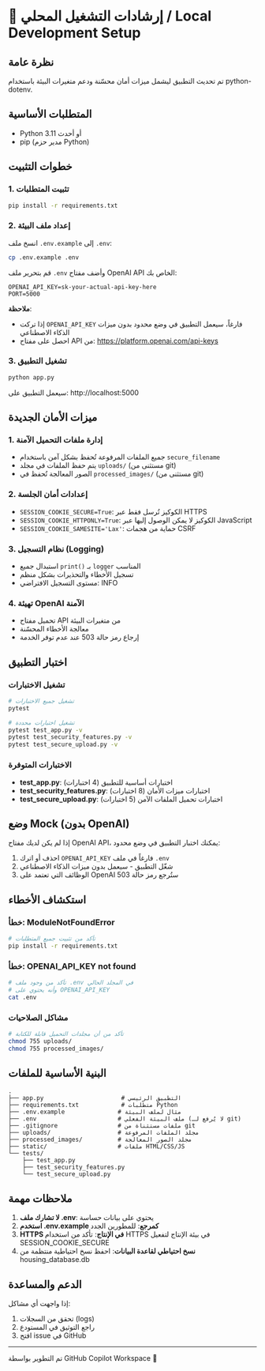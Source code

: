 # 🚀 إرشادات التشغيل المحلي / Local Development Setup

## نظرة عامة
تم تحديث التطبيق ليشمل ميزات أمان محسّنة ودعم متغيرات البيئة باستخدام python-dotenv.

## المتطلبات الأساسية
- Python 3.11 أو أحدث
- pip (مدير حزم Python)

## خطوات التثبيت

### 1. تثبيت المتطلبات
```bash
pip install -r requirements.txt
```

### 2. إعداد ملف البيئة
انسخ ملف `.env.example` إلى `.env`:
```bash
cp .env.example .env
```

قم بتحرير ملف `.env` وأضف مفتاح OpenAI API الخاص بك:
```env
OPENAI_API_KEY=sk-your-actual-api-key-here
PORT=5000
```

**ملاحظة**: 
- إذا تركت `OPENAI_API_KEY` فارغاً، سيعمل التطبيق في وضع محدود بدون ميزات الذكاء الاصطناعي
- احصل على مفتاح API من: https://platform.openai.com/api-keys

### 3. تشغيل التطبيق
```bash
python app.py
```

سيعمل التطبيق على: http://localhost:5000

## ميزات الأمان الجديدة

### 1. إدارة ملفات التحميل الآمنة
- جميع الملفات المرفوعة تُحفظ بشكل آمن باستخدام `secure_filename`
- يتم حفظ الملفات في مجلد `uploads/` (مستثنى من git)
- الصور المعالجة تُحفظ في `processed_images/` (مستثنى من git)

### 2. إعدادات أمان الجلسة
- `SESSION_COOKIE_SECURE=True`: الكوكيز تُرسل فقط عبر HTTPS
- `SESSION_COOKIE_HTTPONLY=True`: الكوكيز لا يمكن الوصول إليها عبر JavaScript
- `SESSION_COOKIE_SAMESITE='Lax'`: حماية من هجمات CSRF

### 3. نظام التسجيل (Logging)
- استبدال جميع `print()` بـ `logger` المناسب
- تسجيل الأخطاء والتحذيرات بشكل منظم
- مستوى التسجيل الافتراضي: INFO

### 4. تهيئة OpenAI الآمنة
- تحميل مفتاح API من متغيرات البيئة
- معالجة الأخطاء المحسّنة
- إرجاع رمز حالة 503 عند عدم توفر الخدمة

## اختبار التطبيق

### تشغيل الاختبارات
```bash
# تشغيل جميع الاختبارات
pytest

# تشغيل اختبارات محددة
pytest test_app.py -v
pytest test_security_features.py -v
pytest test_secure_upload.py -v
```

### الاختبارات المتوفرة
- **test_app.py**: اختبارات أساسية للتطبيق (4 اختبارات)
- **test_security_features.py**: اختبارات ميزات الأمان (8 اختبارات)
- **test_secure_upload.py**: اختبارات تحميل الملفات الآمن (5 اختبارات)

## وضع Mock (بدون OpenAI)

إذا لم يكن لديك مفتاح OpenAI API، يمكنك اختبار التطبيق في وضع محدود:

1. احذف أو اترك `OPENAI_API_KEY` فارغاً في ملف `.env`
2. شغّل التطبيق - سيعمل بدون ميزات الذكاء الاصطناعي
3. الوظائف التي تعتمد على OpenAI ستُرجع رمز حالة 503

## استكشاف الأخطاء

### خطأ: ModuleNotFoundError
```bash
# تأكد من تثبيت جميع المتطلبات
pip install -r requirements.txt
```

### خطأ: OPENAI_API_KEY not found
```bash
# تأكد من وجود ملف .env في المجلد الحالي
# وأنه يحتوي على OPENAI_API_KEY
cat .env
```

### مشاكل الصلاحيات
```bash
# تأكد من أن مجلدات التحميل قابلة للكتابة
chmod 755 uploads/
chmod 755 processed_images/
```

## البنية الأساسية للملفات

```
.
├── app.py                      # التطبيق الرئيسي
├── requirements.txt            # متطلبات Python
├── .env.example               # مثال لملف البيئة
├── .env                       # ملف البيئة الفعلي (لا يُرفع لـ git)
├── .gitignore                 # ملفات مستثناة من git
├── uploads/                   # مجلد الملفات المرفوعة
├── processed_images/          # مجلد الصور المعالجة
├── static/                    # ملفات HTML/CSS/JS
└── tests/
    ├── test_app.py
    ├── test_security_features.py
    └── test_secure_upload.py
```

## ملاحظات مهمة

1. **لا تشارك ملف .env**: يحتوي على بيانات حساسة
2. **استخدم .env.example كمرجع**: للمطورين الجدد
3. **HTTPS في الإنتاج**: تأكد من استخدام HTTPS في بيئة الإنتاج لتفعيل SESSION_COOKIE_SECURE
4. **نسخ احتياطي لقاعدة البيانات**: احفظ نسخ احتياطية منتظمة من housing_database.db

## الدعم والمساعدة

إذا واجهت أي مشاكل:
1. تحقق من السجلات (logs)
2. راجع التوثيق في المستودع
3. افتح issue في GitHub

---

تم التطوير بواسطة GitHub Copilot Workspace 🚀
